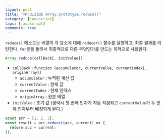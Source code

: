 ```yaml
---
layout: post
title: "자바스크립트 Array.prototype.reduce()"
category: [javascript]
tags: [javascript]
comments: true
---
```


`reduce()` 메소드는 배열의 각 요소에 대해 `reducer()` 함수를 실행하고, 최종 결과를 리턴한다. `for`문을 돌려서 최종적으로 다른 무엇인가를 만드는 목적으로 사용한다.

```javascript
Array.reduce(callBack[, initValue])
```

- `callBack` : `function (accumulator, currentValue, currentIndex[, originArray])`
  - `accumulator` : 누적된 계산 값
  - `currentValue` : 현재 값
  - `currentIndex` : 현재 인덱스
  - `originArray` : 원본 배열
- `initValue` : 초기 값 (생략시 첫 번째 인자가 자동 지정되고 `currentValue`가 두 번째 인자부터 배정되게 된다.)

```javascript
const arr = [1, 2, 3];
const result = arr.reduce((acc, current) => {
  return acc + current;
});
```
